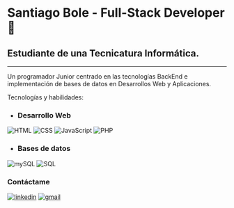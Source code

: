 <H1>Santiago Bole - Full-Stack Developer 🚀</h1>
<h2>Estudiante de una Tecnicatura Informática.</h2>
<hr>
Un programador Junior centrado en las tecnologías BackEnd e implementación de bases de datos en Desarrollos Web y Aplicaciones.


Tecnologías y habilidades:
- <h3>Desarrollo Web</h3>
![HTML](https://shields.io/badge/HTML-★★★★★-333333?logo=html5&logoColor=orange&labelColor=333333) ![CSS](https://img.shields.io/badge/CSS3-333333?&logo=css3&logoColor=blue) ![JavaScript](https://shields.io/badge/JavaScript-333333?logo=JavaScript&logoColor=F7DF1E&style=flat-square) ![PHP](https://img.shields.io/badge/PHP-333333?logo=php&logoColor=777BB4)
  
- <h3>Bases de datos</h3>
![mySQL](https://img.shields.io/badge/MySQL-333333?&logo=mysql&logoColor=white) ![SQL](https://img.shields.io/badge/-SQL-333333?&logo=MySQL&logoColor=4479A1)

  <h3>Contáctame</h3>
  <a href="https://www.linkedin.com/in/santiago-bole-b51aa7341"><img alt="linkedin" src="https://img.shields.io/badge/-LinkedIn-blue?&logo=Linkedin&logoColor=white&link=YOUR_LINKEDIN_URL"></a>
  <a href="mailto:santiagoezequielbole@gmail.com"><img alt="gmail" src="https://img.shields.io/badge/Gmail-D14836?&logo=gmail&logoColor=white"></a>

<!---
SantiagoBole/SantiagoBole is a ✨ special ✨ repository because its `README.md` (this file) appears on your GitHub profile.
You can click the Preview link to take a look at your changes.
--->
